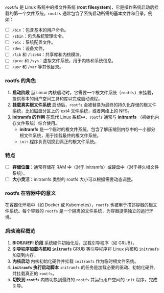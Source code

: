 **`rootfs`** 是 Linux 系统中的根文件系统 (**root filesystem**)，它是操作系统启动后挂载的第一个文件系统。`rootfs` 通常包含了系统启动所需的基本文件和目录，例如：

- [ ] `/bin`：包含基本的用户命令。
- [ ] `/sbin`：包含系统管理命令。
- [ ] `/etc`：系统配置文件。
- [ ] `/dev`：设备文件。
- [ ] `/lib` 和 `/lib64`：共享库和内核模块。
- [ ] `/proc` 和 `/sys`：虚拟文件系统，用于内核和系统信息。
- [ ] `/usr` 和 `/var` 等其他目录。

### rootfs 的角色

1. **启动阶段**
    当 Linux 内核启动时，它需要一个根文件系统（`rootfs`）来挂载，提供基本的用户空间工具和库以完成启动流程。
2. **挂载真实根文件系统**
    启动后，`rootfs` 会被替换为最终的持久化存储的根文件系统，比如磁盘分区上的 ext4 文件系统，或者网络上的 NFS。
3. **initramfs 的作用**
    在现代 Linux 系统中，`rootfs` 通常与 **initramfs** （初始化内存文件系统）结合使用。
   - **initramfs** 是一个临时的根文件系统，包含了解压缩到内存中的一小部分根文件系统，用于挂载最终的根文件系统。
   - `init` 程序负责切换到真正的根文件系统。

### 特点

- [ ] **存储位置**：通常存储在 RAM 中（对于 initramfs）或硬盘中（对于持久根文件系统）。
- [ ] **大小灵活**：initramfs 类型的 rootfs 大小可以根据需要动态调整。

### rootfs 在容器中的意义

在容器化环境中（如 Docker 或 Kubernetes），`rootfs` 也被用于描述容器的根文件系统。每个容器的 `rootfs` 是一个隔离的文件系统，为容器提供独立的运行环境。





### **启动流程概览**

1. **BIOS/UEFI 阶段**
   系统硬件初始化后，加载引导程序（如 GRUB）。
2. **引导程序加载内核和 `initramfs`**
   GRUB 等引导程序将 Linux 内核和 `initramfs` 加载到内存。
3. **内核启动**
   内核初始化硬件并挂载 `initramfs` 作为临时根文件系统。
4. **`initramfs` 执行启动脚本**
   `initramfs` 的任务是加载必要的驱动、初始化硬件，并挂载真正的 `rootfs`。
5. **切换到 `rootfs`**
   内核切换到最终的 `rootfs` 并运行用户空间的 `init` 程序，完成引导。